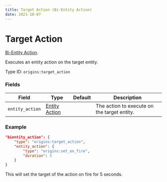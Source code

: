 ```yaml
---
title: Target Action (Bi-Entity Action)
date: 2021-10-07
---
```

# Target Action

[Bi-Entity Action](../bientity_actions.md).

Executes an entity action on the target entity.

Type ID: `origins:target_action`

### Fields

Field  | Type | Default | Description
-------|------|---------|-------------
`entity_action` | [Entity Action](../entity_actions.md) | | The action to execute on the target entity.

### Example

```json
"bientity_action": {
    "type": "origins:target_action",
    "entity_action": {
        "type": "origins:set_on_fire",
        "duration": 5
    }
}
```

This will set the target of the action on fire for 5 seconds.
